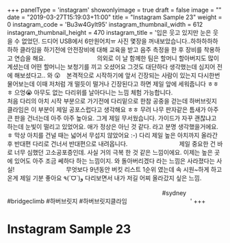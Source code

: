 +++
panelType                   = 'instagram'
showonlyimage = true
draft = false
image = ""
date = "2019-03-27T15:19:03+11:00"
title = "Instagram Sample 23"
weight = 0
instagram_code              = 'Bu3w4Gylt95'
instagram_thumbnail_width   = 612
instagram_thumbnail_height  = 470
instagram_title             = '입은 웃고 있지만 눈은 웃을 수 없었던. 드디어 USB에서 6만원어치ㅠ 사진 몇장을 꺼내보았습니다..하하하하하하하 클라임을 하기전에 안전장비에 대해 교육을 받고 음주 측정을 한 후 장비를 착용하고 연습을 해요. ⠀⠀⠀⠀⠀⠀⠀⠀⠀⠀⠀ 의외로 이 날 함께한 팀은 할머니 할아버지도 많이 계셨는데 어떤 할머니는 보청기를 끼고 오셨어요 그것도 대단하다 생각했는데 심지어 전에 해보셨다고.. 와 😲⠀ 본격적으로 시작하기에 앞서 긴장되는 사람이 있는지 다시한번 물어보는데 이때 저처럼 개 떨듯이 떨거나 긴장된다고 하면 제일 앞에 세워줍니다 ㅎㅎㅎ 으엉😭 아무도 없는 다리위를 날아다니는 느낌 체험 가능합니다. ⠀⠀⠀⠀⠀⠀⠀⠀⠀⠀⠀ 처음 다리의 아치 시작 부분으로 가기전에 다리밑으로 한참 공중을 걷는데 하버브릿지 클라임은 이 부분이 제일 공포스럽다고 생각해요 ㅎㅎ 무려 나무 판자같은 틈새가 아주 큰 판을 건너는데 아주 아주 높아요. 그게 제일 무서웠습니다. 가이드가 자꾸 괜찮냐고 하는데 눈빛이 떨리고 있었어요. 애가 정상은 아닌 것 같다. 라고 분명 생각했을거에요. ㅎ 막상 아치를 건널 때는 넓어서 무섭지 않았어요 :-) 다리 제일 높은 아치까지 올라간 후 반대편 다리로 건너서 반대편으로 내려옵니다. ⠀⠀⠀⠀⠀⠀⠀⠀⠀⠀⠀ 제일 중요한 건 바로 너무 심했던 고소공포증인데. 사실 거의 극복 한 것 같은 느낌이에요. 이제는 높은 곳에 있어도 아주 조금 쎄하다 하는 느낌이지. 와 돌아버리겠다 라는 느낌은 사라졌다는 사실! ⠀⠀⠀⠀⠀⠀⠀⠀⠀⠀⠀ 무엇보다 9년동안 버킷 리스트 1순위 였는데 속 시원~하게 하고온게 제일 기분 좋아요 ٩(ˊᗜˋ)و 다리보면서 내가 저길 어찌 올라갔지 싶은 느낌. ⠀⠀⠀⠀⠀⠀⠀⠀⠀ ⠀⠀⠀⠀⠀⠀⠀⠀⠀⠀⠀ ⠀⠀⠀⠀⠀⠀⠀⠀⠀⠀⠀ ⠀ ⠀⠀⠀⠀⠀⠀⠀⠀⠀⠀⠀ ⠀⠀⠀⠀⠀⠀⠀⠀⠀⠀⠀ ⠀⠀⠀ ⠀⠀⠀⠀⠀⠀ ⠀⠀ ⠀⠀⠀⠀⠀⠀ ⠀⠀⠀⠀⠀ #sydney #bridgeclimb #하버브릿지 #하버브릿지클라임⠀⠀⠀⠀⠀⠀⠀ ⠀⠀⠀⠀⠀⠀⠀'
+++

# Instagram Sample 23

